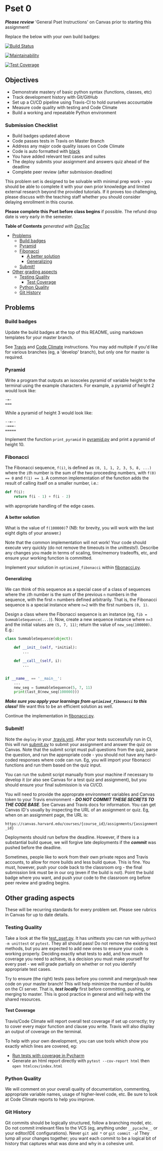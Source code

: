 # Pset 0

***Please review*** 'General Pset Instructions' on Canvas prior to starting this
assignment!

Replace the below with your own build badges:

[![Build Status](https://travis-ci.com/arue-code/pset0.svg?branch=pset0-edit)](https://travis-ci.com/arue-code/pset0)

[![Maintainability](https://api.codeclimate.com/v1/badges/a99a88d28ad37a79dbf6/maintainability)](https://codeclimate.com/github/codeclimate/codeclimate/maintainability)

[![Test Coverage](https://api.codeclimate.com/v1/badges/a99a88d28ad37a79dbf6/test_coverage)](https://codeclimate.com/github/codeclimate/codeclimate/test_coverage)

## Objectives

* Demonstrate mastery of basic python syntax (functions, classes, etc)
* Track development history with Git/GitHub
* Set up a CI/CD pipeline using Travis-CI to hold ourselves accountable
* Measure code quality with testing and Code Climate
* Build a working and repeatable Python environment

### Submission Checklist

* Build badges updated above
* Code passes tests in Travis on Master Branch
* Address any major code quality issues on Code Climate
* Code is auto formatted with [black](https://black.readthedocs.io/en/stable/)
* You have added relevant test cases and suites
* The deploy submits your assignment and answers quiz ahead of the deadline
* Complete peer review (after submission deadline)

This problem set is designed to be solvable with minimal prep work - you should
be able to complete it with your own prior knowledge and limited external
research beyond the provided tutorials. If it proves too challenging, please
discuss with the teaching staff whether you should consider delaying enrollment
in this course.

**Please complete this Pset before class begins** if possible.  The refund drop
date is very early in the semester.

<!-- START doctoc generated TOC please keep comment here to allow auto update -->
<!-- DON'T EDIT THIS SECTION, INSTEAD RE-RUN doctoc TO UPDATE -->
**Table of Contents**  *generated with [DocToc](https://github.com/thlorenz/doctoc)*

- [Problems](#problems)
  - [Build badges](#build-badges)
  - [Pyramid](#pyramid)
  - [Fibonacci](#fibonacci)
    - [A better solution](#a-better-solution)
    - [Generalizing](#generalizing)
  - [Submit!](#submit)
- [Other grading aspects](#other-grading-aspects)
  - [Testing Quality](#testing-quality)
    - [Test Coverage](#test-coverage)
  - [Python Quality](#python-quality)
  - [Git History](#git-history)

<!-- END doctoc generated TOC please keep comment here to allow auto update -->

## Problems

### Build badges

Update the build badges at the top of this README, using markdown templates for
your master branch.

See [Travis](https://docs.travis-ci.com/user/status-images) and [Code
Climate](https://docs.codeclimate.com/docs/overview#badges) instructions. You
may add multiple if you'd like for various branches (eg, a 'develop' branch),
but only one for master is required.

### Pyramid

Write a program that outputs an isosceles pyramid of variable height to the
terminal using the example characters.  For example, a pyramid of height 2 would
look like:

```
-=-
===
```

While a pyramid of height 3 would look like:

```
--=--
-===-
=====
```

Implement the function `print_pyramid` in [pyramid.py](pyramid.py) and print a
pyramid of height 10.


### Fibonacci

The Fibonacci sequence, `f(i)`, is defined as `(0, 1, 1, 2, 3, 5, 8, ...)` where
the `i`th number is the sum of the two proceeding numbers, with `f(0) == 0` and
`f(1) == 1`.  A common implementation of the function adds the result of
calling itself on a smaller number, i.e.:

```python
def f(i):
    return f(i - 1) + f(i - 2)
```

with appropriate handling of the edge cases.

#### A better solution

What is the value of `f(100000)`? (NB: for brevity, you will work with the last
eight digits of your answer.)

Note that the common implementation will not work! Your code should execute very
quickly (do not remove the timeouts in the unittests!).  Describe any changes
you made in terms of scaling, time/memory tradeoffs, etc, and ensure your
working function is committed.

Implement your solution in `optimized_fibonacci` within
[fibonacci.py](fibonacci.py).

#### Generalizing

We can think of this sequence as a special case of a class of sequences where
the `i`th number is the sum of the previous `n` numbers in the sequence, with
the first `n` numbers defined arbitrarily.  That is, the Fibonacci sequence is
a special instance where `n=2` with the first numbers `(0, 1)`.

Design a class where the Fibonacci sequence is an instance (eg, `fib =
SummableSequence(...)`). Now, create a new sequence instance where `n=3` and the
initial values are `(5, 7, 11)`; return the value of `new_seq(100000)`.  E.g.:

```python
class SummableSequence(object):

    def __init__(self, *initial):
        ...

    def __call__(self, i):
        ...


if __name__ == '__main__':
    ...
    new_seq = SummableSequence(5, 7, 11)
    print(last_8(new_seq(100000)))
```

***Make sure you apply your learnings from `optimized_fibonacci` to this
class!*** We want this to be an efficient solution as well.

Continue the implementation in [fibonacci.py](fibonacci.py).

### Submit!

Note the `deploy` in your [.travis.yml](.travis.yml).  After your tests
successfully run in CI, this will run [submit.py](submit.py) to submit your
assignment and answer the quiz on Canvas.  Note that the submit script must pull
questions from the quiz, parse the question, and run the appropriate code - you
should not have any hard-coded responses where code can run.  Eg, you will
import your fibonacci functions and run them based on the quiz input.

You can run the submit script manually from your machine if necessary to develop
it (or also see Canvas for a test quiz and assignment), but you should ensure
your final submission is via CI/CD.

You will need to provide the approprate environment variables and Canvas token
to your Travis environment - ***DO NOT COMMIT THESE SECRETS TO THE CODE BASE***.
See Canvas and Travis docs for information.  You can get Canvas ID's usually by
inspecting the URL of an assignment or quiz.  Eg, when on an assignment page,
the URL is:

`https://canvas.harvard.edu/courses/{course_id}/assignments/{assignment_id}`

Deployments should run before the deadline.  However, if there is a substantial
build queue, we will forgive late deployments if the ***commit*** was pushed
before the deadline.

Sometimes, people like to work from their own private repos and Travis accounts,
to allow for more builds and less build queue.  This is fine.  You must,
however, push your code back to the classroom org - the final submission link
must be in our org (even if the build is not).  Point the build badge where you
want, and push your code to the classroom org before peer review and grading
begins.

## Other grading aspects

These will be recurring standards for every problem set.  Please see rubrics in
Canvas for up to date details.

### Testing Quality

Take a look at the file [test_pset.py](test_pset.py).  It has unittests you can
run with `python3 -m unittest` or `pytest`.  They all should pass!  Do not
remove the existing test methods, but you are expected to add new ones to ensure
your code is working properly.  Deciding exactly what tests to add, and how much
coverage you need to achieve, is a decision you must make yourself for every
pset - we will grade partially on whether or not you identify appropriate test
cases.

Try to ensure (the right) tests pass before you commit and merge/push new code
on your master branch! This will help minimize the number of builds on the CI
server.  That is, ***test locally*** first before committing, pushing, or
merging to master.  This is good practice in general and will help with the
shared resources.

#### Test Coverage

Travis/Code Climate will report overall test coverage if set up correctly; try
to cover every major function and clause you write.  Travis will also display
an output of coverage on the terminal.

To help with your own development, you can use tools which show you exactly
which lines are covered, eg:

* [Run tests with coverage in Pycharm](https://www.jetbrains.com/help/pycharm/running-test-with-coverage.html)
* Generate an html report directly with `pytest --cov-report html` then `open htmlcov/index.html`

### Python Quality

We will comment on your overall quality of documentation, commenting,
appropriate variable names, usage of higher-level code, etc.  Be sure to look at
Code Climate reports to help you improve.

### Git History

Git commits should be logically structured, follow a branching model, etc.  Do
not commit irrelevant files to the VCS (eg, anything under `__pycache__` or your
editor/IDE configurations).  Never `git add *` or `git commit -a`!  They lump
all your changes together; you want each commit to be a logical bit of history
that captures what was done and why in a cohesive unit.


